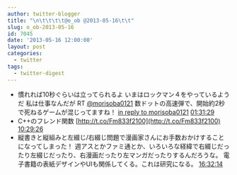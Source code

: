```yaml
---
author: twitter-blogger
title: "\n\t\t\t\t@o_ob @2013-05-16\t\t"
slug: o_ob-2013-05-16
id: 7045
date: '2013-05-16 12:00:00'
layout: post
categories:
  - twitter
tags:
  - twitter-digest
---
```


*   慣れれば10秒ぐらいは立ってられるよ いまはロックマン４をやっているようだ 私は仕事なんだが RT [@morisoba0121](http://twitter.com/morisoba0121) 数ドットの高速弾で、開始約2秒で死ねるゲームが混じってますね！ [in reply to morisoba0121](http://twitter.com/morisoba0121/statuses/334691332285140992) [01:31:29](http://twitter.com/o_ob/statuses/334707619665174528)
*   C++のフレンド関数 [http://t.co/Fm833f2100](http://t.co/Fm833f2100) [10:29:26](http://twitter.com/o_ob/statuses/334842996086407168)
*   縦書きと縦組みと左綴じ/右綴じ問題で漫画家さんにお手数おかけすることになってしまった！ 週アスとかファミ通とか、いろいろな経緯で右綴じだったり左綴じだったり、右漫画だったり左マンガだったりするんだろうな。 電子書籍の表紙デザインやUIも関係してくる。これは研究になる。 [16:32:14](http://twitter.com/o_ob/statuses/334934300464128001)